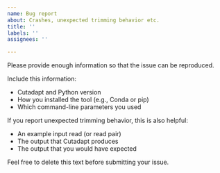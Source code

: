 ```yaml
---
name: Bug report
about: Crashes, unexpected trimming behavior etc.
title: ''
labels: ''
assignees: ''

---
```


Please provide enough information so that the issue can be reproduced.

Include this information:
- Cutadapt and Python version
- How you installed the tool (e.g., Conda or pip)
- Which command-line parameters you used

If you report unexpected trimming behavior, this is also helpful:

- An example input read (or read pair)
- The output that Cutadapt produces
- The output that you would have expected

Feel free to delete this text before submitting your issue.
